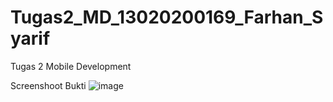 # Tugas2_MD_13020200169_Farhan_Syarif
Tugas 2 Mobile Development

Screenshoot Bukti
![image](https://github.com/MozzLein/Tugas2_MD_13020200169_Farhan_Syarif/assets/106011479/27463805-bc11-4435-9722-3d8d5057950d)
